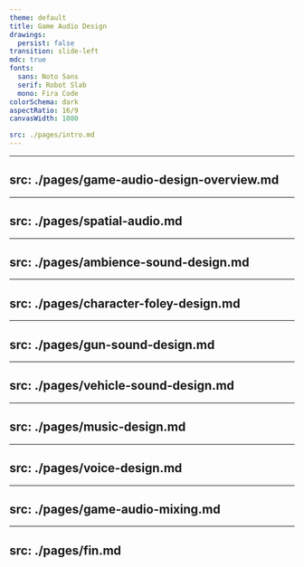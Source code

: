 ```yaml
---
theme: default
title: Game Audio Design
drawings:
  persist: false
transition: slide-left
mdc: true
fonts:
  sans: Noto Sans
  serif: Robot Slab
  mono: Fira Code
colorSchema: dark
aspectRatio: 16/9
canvasWidth: 1080

src: ./pages/intro.md
---
```


---
src: ./pages/game-audio-design-overview.md
---

---
src: ./pages/spatial-audio.md
---

---
src: ./pages/ambience-sound-design.md
---

---
src: ./pages/character-foley-design.md
---

---
src: ./pages/gun-sound-design.md
---

---
src: ./pages/vehicle-sound-design.md
---

---
src: ./pages/music-design.md
---

---
src: ./pages/voice-design.md
---

---
src: ./pages/game-audio-mixing.md
---



---
src: ./pages/fin.md
---